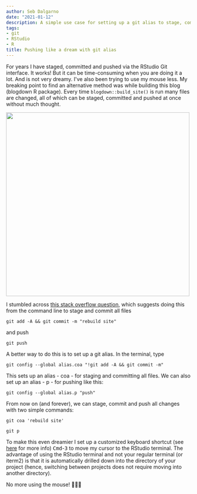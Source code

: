 ```yaml
---
author: Seb Dalgarno
date: "2021-01-12"
description: A simple use case for setting up a git alias to stage, commit and push all files from RStudio terminal.
tags:
- git
- RStudio
- R
title: Pushing like a dream with git alias
---
```


For years I have staged, committed and pushed via the RStudio Git interface. It works! But it can be time-consuming when you are doing it a lot. And is not very dreamy. I've also been trying to use my mouse less. My breaking point to find an alternative method was while building this blog (blogdown R package). Every time `blogdown::build_site()` is run many files are changed, all of which can be staged, committed and pushed at once without much thought. 

<img src="https://media.giphy.com/media/V2nkKhmFoblp408Ar9/giphy.gif" width="500" height="500"/>

I stumbled across [this stack overflow question](https://stackoverflow.com/questions/2419249/how-can-i-stage-and-commit-all-files-including-newly-added-files-using-a-singl), which suggests doing this from the command line to stage and commit all files

```
git add -A && git commit -m "rebuild site"
```
and push
```
git push
```

A better way to do this is to set up a git alias. In the terminal, type
```
git config --global alias.coa "!git add -A && git commit -m"
```
This sets up an alias - coa - for staging and committing all files. We can also set up an alias - p - for pushing like this:

```
git config --global alias.p "push"
```

From now on (and forever), we can stage, commit and push all changes with two simple commands:
```
git coa 'rebuild site'
```
```
git p
```

To make this even dreamier I set up a customized keyboard shortcut (see [here](https://support.rstudio.com/hc/en-us/articles/206382178-Customizing-Keyboard-Shortcuts) for more info) <kbd>Cmd</kbd>-<kbd>3</kbd> to move my cursor to the RStudio terminal. The advantage of using the RStudio terminal and not your regular terminal (or iterm2) is that it is automatically drilled down into the directory of your project (hence, switching between projects does not require moving into another directory).
 
No more using the mouse! 🎉🎉🎉 